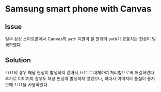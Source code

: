 # Samsung smart phone with Canvas

## Issue

일부 삼성 스마트폰에서 Canvas의 `path` 지원이 잘 안되어 `path`가 요동치는 현상이 발생하였다.

## Solution

`fill`의 경우 해당 현상이 발생하지 않아서 `fill`로 대체하여 처리함으로써 해결하였다. 추가로 이미지의 경우도 해당 현상이 발생하지 않았으나, 확대시 이미지의 품질이 좋지못해 `fill`을 사용하였다.